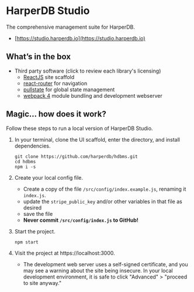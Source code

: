 # HarperDB Studio
The comprehensive management suite for HarperDB. 

- [https://studio.harperdb.io](https://studio.harperdb.io)

## What’s in the box

- Third party software (click to review each library's licensing)
    - [ReactJS](https://reactjs.org/) site scaffold
    - [react-router](https://reacttraining.com/react-router/) for navigation
    - [pullstate](https://lostpebble.github.io/pullstate/) for global state management
    - [webpack 4](https://webpack.js.org/) module bundling and development webserver

## Magic... how does it work?

Follow these steps to run a local version of HarperDB Studio.

1. In your terminal, clone the UI scaffold, enter the directory, and install dependencies.
    ```
    git clone https://github.com/harperdb/hdbms.git
    cd hdbms
    npm i -s
    ```

1. Create your local config file.
    - Create a copy of the file `/src/config/index.example.js`, renaming it `index.js`.
    - update the `stripe_public_key` and/or other variables in that file as desired
    - save the file
    - **Never commit `/src/config/index.js` to GitHub!**

1. Start the project.
    ```
    npm start
    ```

1. Visit the project at https://localhost:3000.
    - The development web server uses a self-signed certificate, and you may see a warning about the site being insecure. In your local development environment, it is safe to click "Advanced" > "proceed to site anyway."
